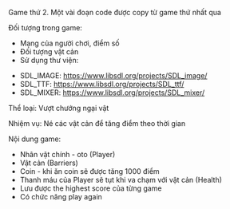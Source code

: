 Game thứ 2.
Một vài đoạn code được copy từ game thứ nhất qua

Đối tượng trong game:
- Mạng của người chơi, điểm số
- Đối tượng vật cản
- Sử dụng thư viện:
+ SDL_IMAGE: https://www.libsdl.org/projects/SDL_image/
+ SDL_TTF: https://www.libsdl.org/projects/SDL_ttf/
+ SDL_MIXER: https://www.libsdl.org/projects/SDL_mixer/

Thể loại: Vượt chướng ngại vật

Nhiệm vụ: Né các vật cản để tăng điểm theo thời gian

Nội dung game:
- Nhân vật chính - oto (Player)
- Vật cản (Barriers)
- Coin - khi ăn coin sẽ được tăng 1000 điểm
- Thanh máu của Player sẽ tụt khi va chạm với vật cản (Health)
- Lưu được the highest score của từng game
- Có chức năng play again





